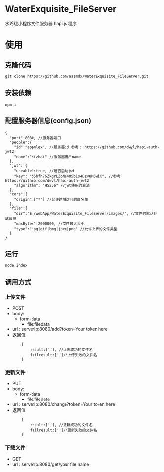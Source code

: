 # WaterExquisite_FileServer
水玲珑小程序文件服务器 hapi.js 程序

# 使用

## 克隆代码
    git clone https://github.com/assmdx/WaterExquisite_FileServer.git
## 安装依赖
    npm i
## 配置服务器信息(config.json)
```
{ 
  "port":8080, //服务器端口
  "people":{
    "id":"appmlex", //服务器id 参考： https://github.com/dwyl/hapi-auth-jwt2
    "name":"sizhai" //服务器用户name
  },
  "jwt": { 
    "useable":true, //是否启动jwt
    "key": "55bfh76ZkgrLZoNa405b1s4Dzv8M5wiK", //参考 https://github.com/dwyl/hapi-auth-jwt2
    "algorithm": "HS256" //jwt使用的算法
  },
  "cors":{
    "origin":["*"] //允许跨域访问的白名单
  },
  "file":{
    "dir":"E:/webApp/WaterExquisite_FileServer/images/", //文件的默认存放位置
    "maxBytes":2000000, //文件最大大小
    "type":"jpg|gif|bmg|jpeg|png" //允许上传的文件类型
  }
}
```



## 运行
    node index
## 调用方式
### 上传文件
- POST
- body:
    - form-data
        - file:filedata
- url : serverIp:8080/add?token=Your token here  
- 返回值
    ```
        {
            result:[''], //上传成功的文件名
            failresult:['']//上传失败的文件名
        }
    ```
### 更新文件
- PUT
- body:
    - form-data
        - file:filedata
- url : serverIp:8080/change?token=Your token here  
- 返回值
    ```
        {
            result:[''], //更新成功的文件名
            failresult:['']//更新失败的文件名
        }
    ```
### 下载文件
- GET
- url : serverIp:8080/get/your file name